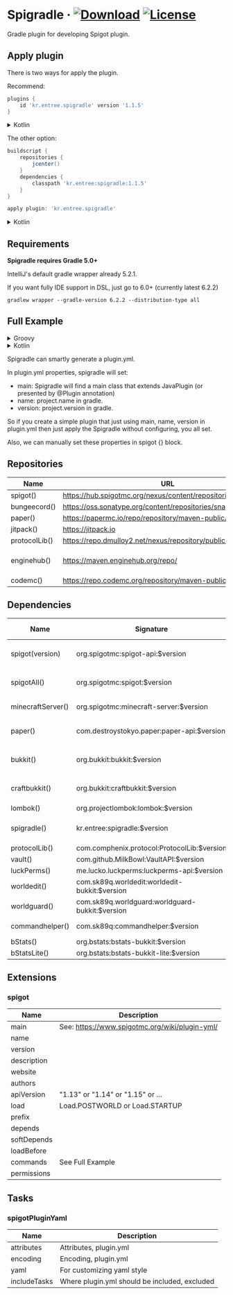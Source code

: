 # Spigradle &middot; [ ![Download](https://api.bintray.com/packages/entrypointkr/Spigradle/spigradle/images/download.svg?version=latest)](https://bintray.com/entrypointkr/Spigradle/spigradle/_latestVersion) [![License](https://img.shields.io/github/license/EntryPointKR/Spigradle.svg)](https://github.com/EntryPointKR/Spigradle/blob/master/LICENSE) 

Gradle plugin for developing Spigot plugin.

## Apply plugin

There is two ways for apply the plugin.

Recommend:

```groovy
plugins {
    id 'kr.entree.spigradle' version '1.1.5'
}
```

<details>
<summary>Kotlin</summary>

```kotlin
plugins {
    id("kr.entree.spigradle") version "1.1.5"
}
```

</details>

The other option:

```groovy
buildscript {
    repositories {
        jcenter()
    }
    dependencies {
        classpath 'kr.entree:spigradle:1.1.5'
    }
}

apply plugin: 'kr.entree.spigradle'
```

<details>
<summary>Kotlin</summary>

```kotlin
buildscript {
    repositories {
        jcenter()
    }
    dependencies {
        classpath("kr.entree:spigradle:1.1.5")
    }
}

apply(plugin = "kr.entree.spigradle")
```

</details>

## Requirements

**Spigradle requires Gradle 5.0+**

IntelliJ's default gradle wrapper already 5.2.1.

If you want fully IDE support in DSL, just go to 6.0+ (currently latest 6.2.2)

```
gradlew wrapper --gradle-version 6.2.2 --distribution-type all
```

## Full Example

<details>
<summary>Groovy</summary>
<p>

```groovy
plugins {
    id 'java'
    id 'kr.entree.spigradle' version '1.1.5'
}

group 'org.example'
version '1.0-SNAPSHOT'

sourceCompatibility = 1.8

repositories {
    mavenCentral()
    protocolLib()
    jitpack() // For vault
}

dependencies {
    compileOnly paper('1.15.1') // Or spigot()
    compileOnly protocolLib()
    compileOnly vault()
    testImplementation 'junit:junit:4.12'
}

spigot {
    authors = ['Me']
    depends = ['ProtocolLib']
    apiVersion = '1.15'
    load = STARTUP
    commands {
        give {
            aliases = ['i']
            description = 'Give command.'
            permission = 'test.foo'
            permissionMessage = 'You do not have permission!'
            usage = '/<command> [test|stop]'
        }
    }
    permissions {
        'test.foo' {
            description = 'Allows foo command'
            defaults = 'true'
        }
        'test.*' {
            description = 'Wildcard permission'
            defaults = 'op'
            children = ['test.foo': true]
        }
    }
}
```

</p>
</details>

<details>
<summary>Kotlin</summary>
<p>

```kotlin
import kr.entree.spigradle.kotlin.*

plugins {
    kotlin("jvm") version "1.3.70"
    id("kr.entree.spigradle") version "1.1.5"
}

group = "org.example"
version = "1.0-SNAPSHOT"

repositories {
    mavenCentral()
    protocolLib()
    jitpack() // For vault
}

dependencies {
    compileOnly(paper("1.15.1")) // Or spigot()
    compileOnly(protocolLib())
    compileOnly(vault())
    testImplementation("junit:junit:4.12")
}

spigot {
    authors = listOf("Me")
    depends = listOf("ProtocolLib")
    apiVersion = "1.15"
    load = Load.STARTUP
    commands {
        create("give") {
            aliases = listOf("i")
            description = "Give command."
            permission = "test.foo"
            permissionMessage = "You do not have permission!"
            usage = "/<command> [test|stop]"
        }
    }
    permissions {
        create("test.foo") {
            description = "Allows foo command"
            defaults = "true"
        }
        create("test.*") {
            description = "Wildcard permission"
            defaults = "op"
            children = mapOf("test.foo" to true)
        }
    }
}
```

</p>
</details>

Spigradle can smartly generate a plugin.yml.

In plugin.yml properties, spigradle will set:

- main: Spigradle will find a main class that extends JavaPlugin (or presented by @Plugin annotation)
- name: project.name in gradle.
- version: project.version in gradle.

So if you create a simple plugin that just using main, name, version in plugin.yml then just apply the Spigradle without configuring, you all set.

Also, we can manually set these properties in spigot {} block.

## Repositories

|  Name         |  URL                                                           | Relations                               | Aliases  |
|---------------|----------------------------------------------------------------|-----------------------------------------|----------|
| spigot()      | https://hub.spigotmc.org/nexus/content/repositories/snapshots/ |                                         |          |
| bungeecord()  | https://oss.sonatype.org/content/repositories/snapshots/       |                                         |          |
| paper()       | https://papermc.io/repo/repository/maven-public/               |                                         |          |
| jitpack()     | https://jitpack.io                                             | Vault                                   | vault()  |
| protocolLib() | https://repo.dmulloy2.net/nexus/repository/public/             |                                         |          |
| enginehub()   | https://maven.enginehub.org/repo/                              | worldguard, worldedit, commandhelper... |          |
| codemc()      | https://repo.codemc.org/repository/maven-public/               | BStats                                  | bStats() |

## Dependencies

|  Name             |  Signature                                      | Default version          |
|-------------------|-------------------------------------------------|--------------------------|
| spigot(version)   | org.spigotmc:spigot-api:$version                | 1.14.4-R0.1-SNAPSHOT     |
| spigotAll()       | org.spigotmc:spigot:$version                    | 1.14.4-R0.1-SNAPSHOT     |
| minecraftServer() | org.spigotmc:minecraft-server:$version          | 1.14.4-SNAPSHOT          |
| paper()           | com.destroystokyo.paper:paper-api:$version      | 1.14.4-R0.1-SNAPSHOT     |
| bukkit()          | org.bukkit:bukkit:$version                      | 1.14.4-R0.1-SNAPSHOT     |
| craftbukkit()     | org.bukkit:craftbukkit:$version                 | 1.14.4-R0.1-SNAPSHOT     |
| lombok()          | org.projectlombok:lombok:$version               | 1.18.12                  |
| spigradle()       | kr.entree:spigradle:$version                    | What version you applied |
| protocolLib()     | com.comphenix.protocol:ProtocolLib:$version     | 4.4.0                    |
| vault()           | com.github.MilkBowl:VaultAPI:$version           | 1.7                      |
| luckPerms()       | me.lucko.luckperms:luckperms-api:$version       | 5.0                      |
| worldedit()       | com.sk89q.worldedit:worldedit-bukkit:$version   | 7.1.0                    |
| worldguard()      | com.sk89q.worldguard:worldguard-bukkit:$version | 7.0.2                    |
| commandhelper()   | com.sk89q:commandhelper:$version                | 3.3.4-SNAPSHOT           |
| bStats()          | org.bstats:bstats-bukkit:$version               | 1.7                      |
| bStatsLite()      | org.bstats:bstats-bukkit-lite:$version          | 1.7                      |

## Extensions

### spigot

| Name        | Description                                    |
|-------------|------------------------------------------------|
| main        | See: https://www.spigotmc.org/wiki/plugin-yml/ |
| name        |                                                |
| version     |                                                |
| description |                                                |
| website     |                                                |
| authors     |                                                |
| apiVersion  | "1.13" or "1.14" or "1.15" or ...              |
| load        | Load.POSTWORLD or Load.STARTUP                 |
| prefix      |                                                |
| depends     |                                                |
| softDepends |                                                |
| loadBefore  |                                                |
| commands    | See Full Example                               |
| permissions |                                                |

## Tasks

### spigotPluginYaml

| Name         | Description                                   |
|--------------|-----------------------------------------------|
| attributes   | Attributes, plugin.yml                        |
| encoding     | Encoding, plugin.yml                          |
| yaml         | For customizing yaml style                    |
| includeTasks | Where plugin.yml should be included, excluded |